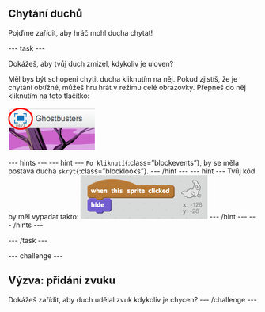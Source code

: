 ## Chytání duchů

Pojďme zařídit, aby hráč mohl ducha chytat!

\--- task \---

Dokážeš, aby tvůj duch zmizel, kdykoliv je uloven?

Měl bys být schopeni chytit ducha kliknutím na něj. Pokud zjistíš, že je chytání obtížné, můžeš hru hrát v režimu celé obrazovky. Přepneš do něj kliknutím na toto tlačítko:

![screenshot](images/ghost-fullscreen.png)

\--- hints \--- \--- hint \--- `Po kliknutí`{:class=”blockevents”}, by se měla postava ducha `skrýt`{:class=”blocklooks”}. \--- /hint \--- \--- hint \--- Tvůj kód by měl vypadat takto: ![screenshot](images/ghost-catch-code.png) \--- /hint \--- \--- /hints \---

\--- /task \---

\--- challenge \---

## Výzva: přidání zvuku

Dokážeš zařídit, aby duch udělal zvuk kdykoliv je chycen? \--- /challenge \---